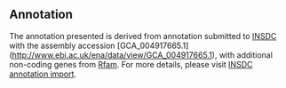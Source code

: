 
Annotation
----------

The annotation presented is derived from annotation submitted to
[INSDC](http://www.insdc.org) with the assembly accession [GCA\_004917665.1]
(http://www.ebi.ac.uk/ena/data/view/GCA_004917665.1),
with additional non-coding genes from
[Rfam](http://rfam.xfam.org/). For more details, please visit [INSDC
annotation import](http://ensemblgenomes.org/info/data/insdc_annotation).
